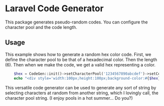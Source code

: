 # Laravel Code Generator

This package generates pseudo-random codes. You can configure the character pool and the code length.

## Usage

This example shows how to generate a random hex color code. First, we define the character pool to be that of a hexadecimal color. Then the length (6). Then when we make the code, we get a valid hex representing a color.
```php
    $hex = CodeGen::init()->setCharacterPool('1234567890abcdef')->setCodeLength(6)->make();
    echo "<div style='width:100px;height:100px;background-color:#{$hex}'></div>";
```

This versatile code generator can be used to generate any sort of string by selecting characters at random from another string, which I lovingly call, the character pool string. (I enjoy pools in a hot summer... Do you?)

